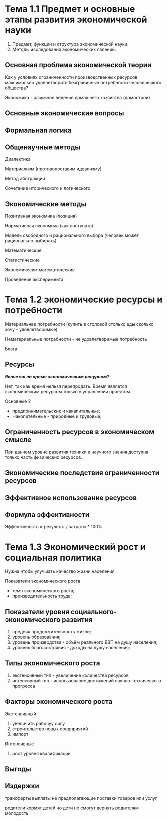 # Тема 1.1 Предмет и основные этапы развития экономической науки

1. Предмет, функции и структура экономической науки.
2. Методы исследования экономических явлений.

## Основная проблема экономической теории 

Как у условиях ограниченности производственных ресурсов максимально удовлетворить 
безграничные потребности человеческого общества?

Экономика - разумное ведение домашнего хозяйства (домострой)

## Основные экономические вопросы

## Формальная логика

## Общенаучные методы

Диалектика

Материализм (противопоставим идеализму)

Метод абстракции

Сочетание иторического и логического

## Экономические методы

Позитивная экономика (позиция)

Нормативная экономика (как поступать)

Модель свободного и рационального выбора (человек может рационально выбирать)

Математические

Статистические

Экономически-математические

Проведение эксперимента


# Тема 1.2 экономические ресурсы и потребности

Материальнве потребности (купить в столовой столько еды сколько хочу - удовлетворимые)

Нематериальные потребности - не удовлетворимые потребность

Блага

## Ресурсы 

***Является ли время экономическим ресурсом?***

Нет, так как время нельзя перепродать.
Время является экономическим ресурсом только в управлении проектом.

Основные 2 

- предпринимательские и какапитальные;
- Накопительные - природные и трудовые;

## Ограниченность ресурсов в экономическом смысле

При данном уровне развития техники и научного знания доступна
только часть физических ресурсов.

## Экономические последствия ограниченности ресурсов

## Эффективное использование ресурсов

## Формула эффективности

Эффективность = результат / затраты * 100%


# Тема 1.3 Экономический рост и социальная политика

Нужна чтобы улучшать качество жизни населения.

Показатели экономического роста
- темп экономического роста;
- производительность труда;

## Показатели уровня социального-экономического развития

1. средняя продолжительность жизни;
2. уровень образования;
3. уровень производства - объём реального ВВП на душу населения;
4. уровень благосостояния - доходы на душу населения;


## Типы экономического роста

1. экстенсивный тип - увеличение количества ресурсов
2. интенсивный тип - использование достижений научно-технического прогресса

## Факторы экономического роста

Экстенсивный 

1. увеличить рабочуу силу
2. строительство новых предприятий
3. импорт

Интенсивные

1. рост уровня квалификации

## Выгоды

## Издержки


трансферты выплаты не предполагающие поставки товаров или услуг


родители кормят детей но дети не смогут вернуть родителям молодость






























